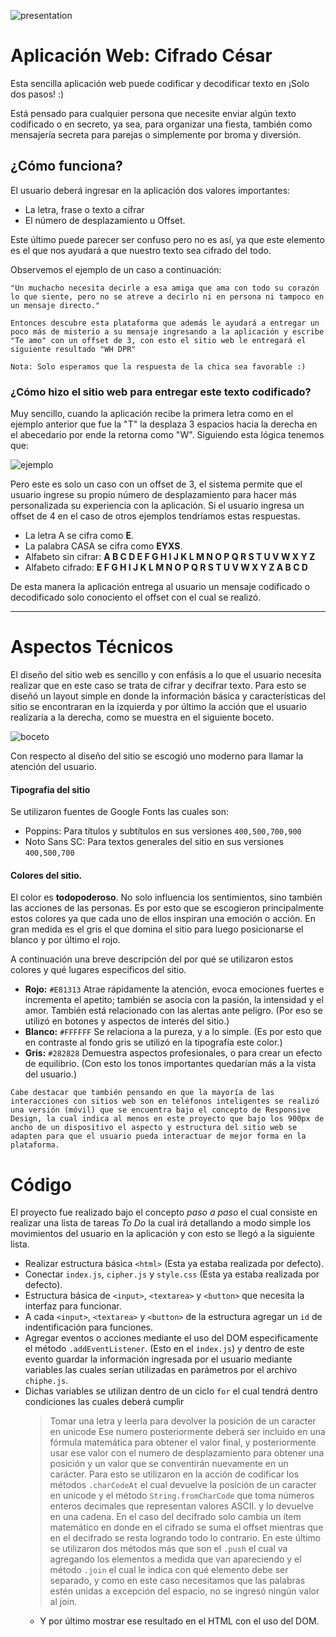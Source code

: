 ![presentation](https://sumel.cl/firma/cabecera2.png)

# Aplicación Web: Cifrado César

Esta sencilla aplicación web puede codificar y decodificar texto en ¡Solo dos pasos! :)

Está pensado para cualquier persona que necesite enviar algún texto codificado o en secreto, ya sea, para organizar una fiesta, también como mensajería secreta para parejas o simplemente por broma y diversión. 

## ¿Cómo funciona?

El usuario deberá ingresar en la aplicación dos valores importantes: 

- La letra, frase o texto a cifrar
- El número de desplazamiento u Offset.

Este último puede parecer ser confuso pero no es así, ya que este elemento es el que nos ayudará a que nuestro texto sea cifrado del todo. 

Observemos el ejemplo de un caso a continuación:

```text
"Un muchacho necesita decirle a esa amiga que ama con todo su corazón lo que siente, pero no se atreve a decirlo ni en persona ni tampoco en un mensaje directo." 

Entonces descubre esta plataforma que además le ayudará a entregar un poco más de misterio a su mensaje ingresando a la aplicación y escribe "Te amo" con un offset de 3, con esto el sitio web le entregará el siguiente resultado "WH DPR"

Nota: Solo esperamos que la respuesta de la chica sea favorable :) 
```

### ¿Cómo hizo el sitio web para entregar este texto codificado?

Muy sencillo, cuando la aplicación  recibe la primera letra como en el ejemplo anterior que fue la "T" la desplaza 3 espacios hacia la derecha en el abecedario por ende la retorna como "W". Siguiendo esta lógica tenemos que: 

![ejemplo](https://sumel.cl/firma/explicacion.png)

Pero este es solo un caso con un offset de 3, el sistema permite que el usuario ingrese su propio número de desplazamiento para hacer más personalizada su experiencia con la aplicación. Si el usuario ingresa un offset de 4 en el caso de otros ejemplos tendríamos estas respuestas. 

- La letra A se cifra como **E**.
- La palabra CASA se cifra como **EYXS**.
- Alfabeto sin cifrar: **A B C D E F G H I J K L M N O P Q R S T U V W X Y Z**
- Alfabeto cifrado: **E F G H I J K L M N O P Q R S T U V W X Y Z A B C D**

De esta manera la aplicación entrega al usuario un mensaje codificado o decodificado solo conociento el offset con el cual se realizó. 

* * *

# Aspectos Técnicos

El diseño del sitio web es sencillo y con enfásis a lo que el usuario necesita realizar que en este caso se trata de cifrar y decifrar texto. Para esto se diseñó un layout simple en donde la información básica y características del sitio se encontraran en la izquierda y por último la acción que el usuario realizaría a la derecha, como se muestra en el siguiente boceto. 

![boceto](https://sumel.cl/firma/LAYOUT.png)

Con respecto al diseño del sitio se escogió uno moderno para llamar la atención del usuario.

#### Tipografía del sitio

Se utilizaron fuentes de Google Fonts las cuales son: 

+ Poppins: Para títulos y subtítulos en sus versiones `400,500,700,900`
+ Noto Sans SC: Para textos generales del sitio en sus versiones `400,500,700`

#### Colores del sitio. 

El color es **todopoderoso**. No solo influencia los sentimientos, sino también las acciones de las personas. Es por esto que se escogieron principalmente estos colores ya que cada uno de ellos inspiran una emoción o acción. En gran medida es el gris el que domina el sitio para luego posicionarse el blanco y por último el rojo. 

A continuación una breve descripción del por qué se utilizaron estos colores y qué lugares especificos del sitio. 

+ **Rojo:** `#E81313` Atrae rápidamente la atención, evoca emociones fuertes e incrementa el apetito; también se asocia con la pasión, la intensidad y el amor. También está relacionado con las alertas ante peligro. (Por eso se utilizó en botones y aspectos de interés del sitio.)
+ **Blanco:** `#FFFFFF` Se relaciona a la pureza, y a lo simple. (Es por esto que en contraste al fondo gris se utilizó en la tipografía este color.)
+ **Gris:** `#282828` Demuestra aspectos profesionales, o para crear un efecto de equilibrio. (Con esto los tonos importantes quedarían más a la vista del usuario.)

```text
Cabe destacar que también pensando en que la mayoría de las interacciones con sitios web son en teléfonos inteligentes se realizó una versión (móvil) que se encuentra bajo el concepto de Responsive Design, la cual indica al menos en este proyecto que bajo los 900px de ancho de un dispositivo el aspecto y estructura del sitio web se adapten para que el usuario pueda interactuar de mejor forma en la plataforma.
```
# Código

El proyecto fue realizado bajo el concepto _paso a paso_ el cual consiste en realizar una lista de tareas _To Do_ la cual irá detallando a modo simple los movimientos del usuario en la aplicación y con esto se llegó a la siguiente lista. 

+ Realizar estructura básica `<html>` (Esta ya estaba realizada por defecto).
+ Conectar `index.js`, `cipher.js` y `style.css` (Esta ya estaba realizada por defecto).
+ Estructura básica de `<input>`, `<textarea>` y `<button>` que necesita la interfaz para funcionar.
+ A cada `<input>`, `<textarea>` y `<button>` de la estructura agregar un `id` de indentificación para funciones.
+ Agregar eventos o acciones mediante el uso del DOM especificamente el método `.addEventListener`. (Esto en el `index.js`) y dentro de este evento guardar la información ingresada por el usuario mediante variables las cuales serían utilizadas en parámetros por el archivo `chiphe.js`.
+ Dichas variables se utilizan dentro de un ciclo `for` el cual tendrá dentro condiciones las cuales deberá cumplir
    > Tomar una letra y leerla para devolver la posición de un caracter en unicode
    > Ese numero posteriormente deberá ser incluido en una fórmula matemática para obtener el valor final, y posteriormente usar ese valor con el numero de desplazamiento para obtener una posición y un valor que se conventirán nuevamente en un carácter. 
    > Para esto se utilizaron en la acción de codificar los métodos `.charCodeAt` el cual devuelve la posición de un caracter en unicode y el método `String.fromCharCode` que toma números enteros decimales que representan valores ASCII. y lo devuelve en una cadena. 
    > En el caso del decifrado solo cambia un ítem matemático en donde en el cifrado se suma el offset mientras que en el decifrado se resta logrando todo lo contrario. 
    > En este último se utilizaron dos métodos más que son el `.push` el cual va agregando los elementos a medida que van apareciendo y el método `.join` el cual le indica con qué elemento debe ser separado, y como en este caso necesitamos que las palabras estén unidas a excepción del espacio, no se ingresó ningún valor al join.
    + Y por último mostrar ese resultado en el HTML con el uso del DOM.

